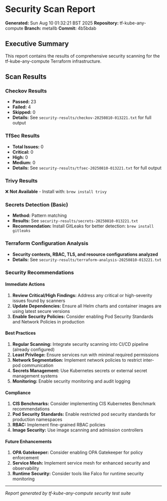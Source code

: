 # Security Scan Report

**Generated:** Sun Aug 10 01:32:21 BST 2025
**Repository:** tf-kube-any-compute
**Branch:** metallb
**Commit:** 4b5bdab

## Executive Summary

This report contains the results of comprehensive security scanning for the tf-kube-any-compute Terraform infrastructure.

## Scan Results

### Checkov Results

- **Passed:** 23
- **Failed:** 4
- **Skipped:** 0
- **Details:** See `security-results/checkov-20250810-013221.txt` for full output

### TfSec Results

- **Total Issues:** 0
- **Critical:** 0
- **High:** 0
- **Medium:** 0
- **Details:** See `security-results/tfsec-20250810-013221.txt` for full output

### Trivy Results

❌ **Not Available** - Install with: `brew install trivy`

### Secrets Detection (Basic)

- **Method:** Pattern matching
- **Results:** See `security-results/secrets-20250810-013221.txt`
- **Recommendation:** Install GitLeaks for better detection: `brew install gitleaks`

### Terraform Configuration Analysis

- **Security contexts, RBAC, TLS, and resource configurations analyzed**
- **Details:** See `security-results/terraform-analysis-20250810-013221.txt`

### Security Recommendations

#### Immediate Actions

1. **Review Critical/High Findings:** Address any critical or high-severity issues found by scanners
2. **Update Dependencies:** Ensure all Helm charts and container images are using latest secure versions
3. **Enable Security Policies:** Consider enabling Pod Security Standards and Network Policies in production

#### Best Practices

1. **Regular Scanning:** Integrate security scanning into CI/CD pipeline (already configured)
2. **Least Privilege:** Ensure services run with minimal required permissions
3. **Network Segmentation:** Implement network policies to restrict inter-pod communication
4. **Secrets Management:** Use Kubernetes secrets or external secret management systems
5. **Monitoring:** Enable security monitoring and audit logging

#### Compliance

1. **CIS Benchmarks:** Consider implementing CIS Kubernetes Benchmark recommendations
2. **Pod Security Standards:** Enable restricted pod security standards for production namespaces
3. **RBAC:** Implement fine-grained RBAC policies
4. **Image Security:** Use image scanning and admission controllers

#### Future Enhancements

1. **OPA Gatekeeper:** Consider enabling OPA Gatekeeper for policy enforcement
2. **Service Mesh:** Implement service mesh for enhanced security and observability
3. **Runtime Security:** Consider tools like Falco for runtime security monitoring

---

*Report generated by tf-kube-any-compute security test suite*
